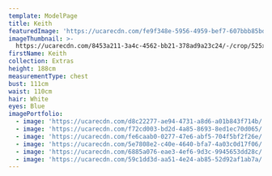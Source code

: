 ```yaml
---
template: ModelPage
title: Keith
featuredImage: 'https://ucarecdn.com/fe9f348e-5956-4959-bef7-607bbb85bd29/'
imageThumbnail: >-
  https://ucarecdn.com/8453a211-3a4c-4562-bb21-378ad9a23c24/-/crop/525x799/54,0/-/preview/
firstName: Keith
collection: Extras
height: 188cm
measurementType: chest
bust: 111cm
waist: 110cm
hair: White
eyes: Blue
imagePortfolio:
  - image: 'https://ucarecdn.com/d8c22277-ae94-4731-a8d6-a01b843f714b/'
  - image: 'https://ucarecdn.com/f72cd003-bd2d-4a85-8693-8ed1ec70d065/'
  - image: 'https://ucarecdn.com/fe6caab0-0277-47e6-abf5-704f5bf2f26e/'
  - image: 'https://ucarecdn.com/5e7808e2-c40e-4640-bfa7-4a03c0d17f06/'
  - image: 'https://ucarecdn.com/6885a076-eae3-4ef6-9d3c-9945653dd28c/'
  - image: 'https://ucarecdn.com/59c1dd3d-aa51-4e24-ab85-52d92af1ab7a/'
---
```


